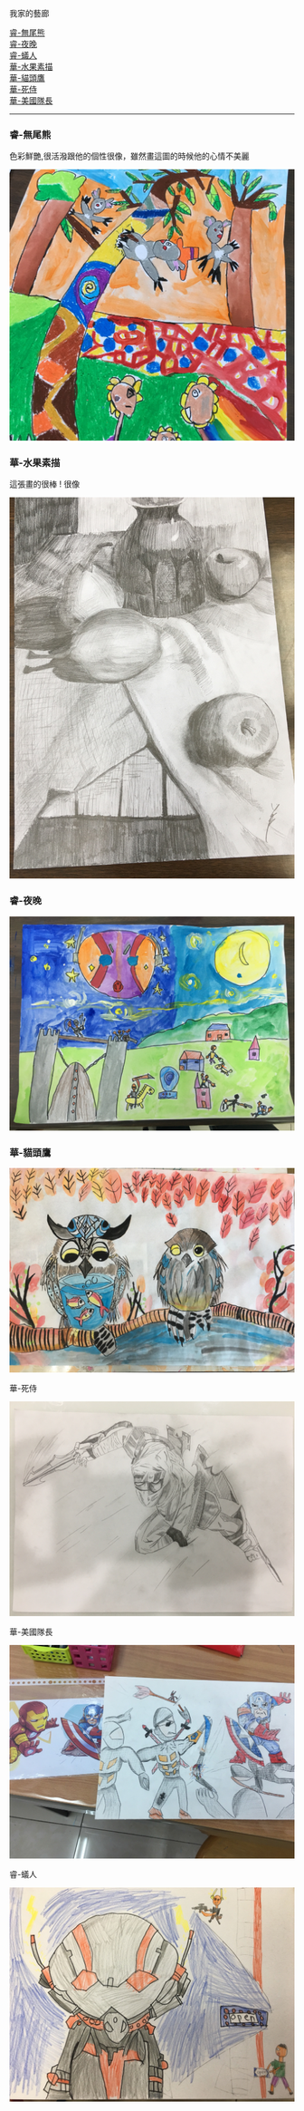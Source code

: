 我家的藝廊

<a href="#睿-無尾熊">睿-無尾熊</a><br><a href="#睿-夜晚">睿-夜晚</a><br><a href="#睿-蟻人">睿-蟻人</a><br><a href="#華-水果素描">華-水果素描</a><br><a href="#華-貓頭鷹">華-貓頭鷹</a><br><a href="#華-死侍">華-死侍</a><br><a href="#華-美國隊長">華-美國隊長</a><br>



***

### <a name="睿-無尾熊">睿-無尾熊</a>

色彩鮮艷,很活潑跟他的個性很像，雖然畫這圖的時候他的心情不美麗

![睿無尾熊](睿-無尾熊.JPG)

### <a name="華-水果素描">華-水果素描</a>

這張畫的很棒 ! 很像

![蘋果](華素描-蘋果.JPG)



### <a name="睿-夜晚">睿-夜晚</a>

![睿-夜晚](睿-夜晚.JPG)



### <a name="華-貓頭鷹">華-貓頭鷹</a>

![華-貓頭鷹](華-貓頭鷹.JPG)



<a name="華-死侍">華-死侍</a>

![華-死侍](華-死侍.jpg)



 

<a name="華-美國隊長">華-美國隊長</a>

![華-美國隊長](華-美國隊長.JPG)

<a name="睿-蟻人">睿-蟻人</a>

![睿-蟻人](睿蟻人.jpg)

